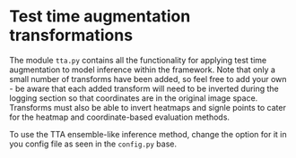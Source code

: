 # Test time augmentation transformations

The module `tta.py` contains all the functionality for applying test time augmentation to model inference within the framework. Note that only a small number of transforms have been added, so feel free to add your own - be aware that each added transform will need to be inverted during the logging section so that coordinates are in the original image space. Transforms must also be able to invert heatmaps and signle points to cater for the heatmap and coordinate-based evaluation methods.

To use the TTA ensemble-like inference method, change the option for it in you config file as seen in the `config.py` base.